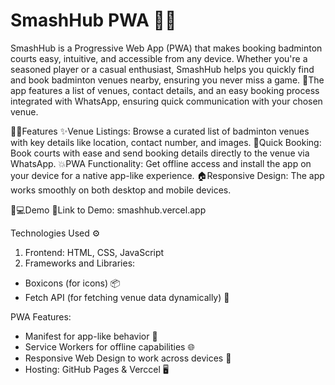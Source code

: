 # SmashHub PWA 🎾🚀
SmashHub is a Progressive Web App (PWA) that makes booking badminton courts easy, intuitive, and accessible from any device. Whether you're a seasoned player or a casual enthusiast, SmashHub helps you quickly find and book badminton venues nearby, ensuring you never miss a game. 🏸The app features a list of venues, contact details, and an easy booking process integrated with WhatsApp, ensuring quick communication with your chosen venue. 

📱💬Features 
✨Venue Listings: Browse a curated list of badminton venues with key details like location, contact number, and images. 
📍Quick Booking: Book courts with ease and send booking details directly to the venue via WhatsApp. 
💥PWA Functionality: Get offline access and install the app on your device for a native app-like experience. 
🏠Responsive Design: The app works smoothly on both desktop and mobile devices. 

📱💻Demo 
🎥Link to Demo: smashhub.vercel.app

Technologies Used ⚙️
1. Frontend: HTML, CSS, JavaScript
2. Frameworks and Libraries:
  - Boxicons (for icons) 📦
  - Fetch API (for fetching venue data dynamically) 🔄

PWA Features:
- Manifest for app-like behavior 📱
- Service Workers for offline capabilities 🌐
- Responsive Web Design to work across devices 📲
- Hosting: GitHub Pages & Verccel 🖥️
